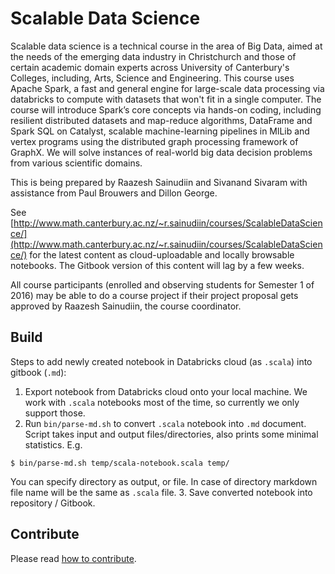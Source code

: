 Scalable Data Science
=======

Scalable data science is a technical course in the area of Big Data, aimed at the needs of the
emerging data industry in Christchurch and those of certain academic domain experts across
University of Canterbury's Colleges, including, Arts, Science and Engineering. This course uses
Apache Spark, a fast and general engine for large-scale data processing via databricks to compute
with datasets that won't fit in a single computer. The course will introduce Spark’s core concepts
via hands-on coding, including resilient distributed datasets and map-reduce algorithms, DataFrame
and Spark SQL on Catalyst, scalable machine-learning pipelines in MlLib and vertex programs using
the distributed graph processing framework of GraphX. We will solve instances of real-world big data
decision problems from various scientific domains.

This is being prepared by Raazesh Sainudiin and Sivanand Sivaram
with assistance from Paul Brouwers and Dillon George.

See [http://www.math.canterbury.ac.nz/~r.sainudiin/courses/ScalableDataScience/](http://www.math.canterbury.ac.nz/~r.sainudiin/courses/ScalableDataScience/) for the latest content as cloud-uploadable and locally browsable notebooks. The
Gitbook version of this content will lag by a few weeks.

All course participants (enrolled and observing students for Semester 1 of 2016) may be able to do a
course project if their project proposal gets approved by Raazesh Sainudiin, the course coordinator.

## Build
Steps to add newly created notebook in Databricks cloud (as `.scala`) into gitbook (`.md`):

1. Export notebook from Databricks cloud onto your local machine. We work with `.scala` notebooks
most of the time, so currently we only support those.
2. Run `bin/parse-md.sh` to convert `.scala` notebook into `.md` document. Script takes input and
output files/directories, also prints some minimal statistics. E.g.
```shell
$ bin/parse-md.sh temp/scala-notebook.scala temp/
```
You can specify directory as output, or file. In case of directory markdown file name will be the
same as `.scala` file.
3. Save converted notebook into repository / Gitbook.

## Contribute
Please read [how to contribute](./CONTRIBUTING.md).
